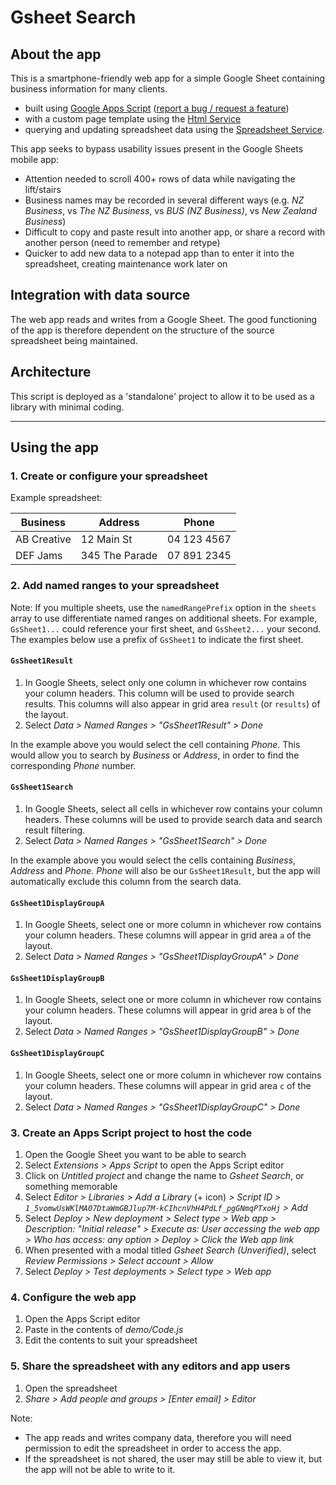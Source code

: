 # Gsheet Search

## About the app

This is a smartphone-friendly web app for a simple Google Sheet containing business information for many clients.

* built using [Google Apps Script](https://developers.google.com/apps-script/reference) ([report a bug / request a feature](https://developers.google.com/apps-script/support))
* with a custom page template using the [Html Service](https://developers.google.com/apps-script/guides/html)
* querying and updating spreadsheet data using the [Spreadsheet Service](https://developers.google.com/apps-script/reference/spreadsheet).

This app seeks to bypass usability issues present in the Google Sheets mobile app:

* Attention needed to scroll 400+ rows of data while navigating the lift/stairs
* Business names may be recorded in several different ways (e.g. *NZ Business*, vs *The NZ Business*, vs *BUS (NZ Business)*, vs *New Zealand Business*)
* Difficult to copy and paste result into another app, or share a record with another person (need to remember and retype)
* Quicker to add new data to a notepad app than to enter it into the spreadsheet, creating maintenance work later on

## Integration with data source

The web app reads and writes from a Google Sheet. The good functioning of the app is therefore dependent on the structure of the source spreadsheet being maintained.

## Architecture

This script is deployed as a 'standalone' project to allow it to be used as a library with minimal coding.

---

## Using the app

### 1. Create or configure your spreadsheet

Example spreadsheet:

| Business    | Address        | Phone       |
|-------------|----------------|-------------|
| AB Creative | 12 Main St     | 04 123 4567 |
| DEF Jams    | 345 The Parade | 07 891 2345 |

### 2. Add named ranges to your spreadsheet

Note: If you multiple sheets, use the `namedRangePrefix` option in the `sheets` array to use differentiate named ranges on additional sheets. For example, `GsSheet1...` could reference your first sheet, and `GsSheet2...` your second. The examples below use a prefix of `GsSheet1` to indicate the first sheet.

#### `GsSheet1Result`

1. In Google Sheets, select only one column in whichever row contains your column headers. This column will be used to provide search results. This columns will also appear in grid area `result` (or `results`) of the layout.
2. Select *Data > Named Ranges > "GsSheet1Result" > Done*

In the example above you would select the cell containing *Phone*. This would allow you to search by *Business* or *Address*, in order to find the corresponding *Phone* number.

#### `GsSheet1Search`

1. In Google Sheets, select all cells in whichever row contains your column headers. These columns will be used to provide search data and search result filtering.
2. Select *Data > Named Ranges > "GsSheet1Search" > Done*

In the example above you would select the cells containing *Business*, *Address* and *Phone*. *Phone* will also be our `GsSheet1Result`, but the app will automatically exclude this column from the search data.

#### `GsSheet1DisplayGroupA`

1. In Google Sheets, select one or more column in whichever row contains your column headers. These columns will appear in grid area `a` of the layout.
2. Select *Data > Named Ranges > "GsSheet1DisplayGroupA" > Done*

#### `GsSheet1DisplayGroupB`

1. In Google Sheets, select one or more column in whichever row contains your column headers. These columns will appear in grid area `b` of the layout.
2. Select *Data > Named Ranges > "GsSheet1DisplayGroupB" > Done*

#### `GsSheet1DisplayGroupC`

1. In Google Sheets, select one or more column in whichever row contains your column headers. These columns will appear in grid area `c` of the layout.
2. Select *Data > Named Ranges > "GsSheet1DisplayGroupC" > Done*

### 3. Create an Apps Script project to host the code

1. Open the Google Sheet you want to be able to search
2. Select *Extensions > Apps Script* to open the Apps Script editor
3. Click on *Untitled project* and change the name to *Gsheet Search*, or something memorable
4. Select *Editor > Libraries > Add a Library* (+ icon) *> Script ID > `1_5vomwUsWKlMA07DtaWmGBJlup7M-kCIhcnVhH4PdLf_pgGNmqPTxoHj` > Add*
5. Select *Deploy > New deployment > Select type > Web app > Description: "Initial release" > Execute as: User accessing the web app > Who has access: any option > Deploy > Click the Web app link*
6. When presented with a modal titled *Gsheet Search (Unverified)*, select *Review Permissions > Select account > Allow*
7. Select *Deploy > Test deployments > Select type > Web app*

### 4. Configure the web app

1. Open the Apps Script editor
2. Paste in the contents of *demo/Code.js*
3. Edit the contents to suit your spreadsheet

### 5. Share the spreadsheet with any editors and app users

1. Open the spreadsheet
2. *Share > Add people and groups > [Enter email] > Editor*

Note:

* The app reads and writes company data, therefore you will need permission to edit the spreadsheet in order to access the app.
* If the spreadsheet is not shared, the user may still be able to view it, but the app will not be able to write to it.
